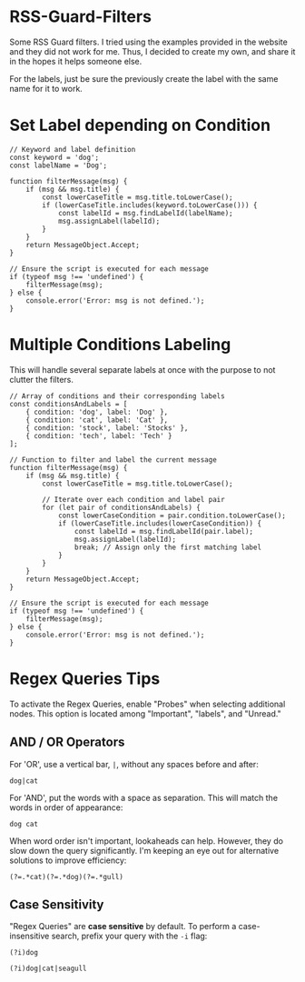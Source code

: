 # RSS-Guard-Filters
Some RSS Guard filters. I tried using the examples provided in the website and they did not work for me. Thus, I decided to create my own, and share it in the hopes it helps someone else. 

For the labels, just be sure the previously create the label with the same name for it to work. 

# Set Label depending on Condition

```
// Keyword and label definition
const keyword = 'dog';
const labelName = 'Dog';

function filterMessage(msg) {
    if (msg && msg.title) {
        const lowerCaseTitle = msg.title.toLowerCase();
        if (lowerCaseTitle.includes(keyword.toLowerCase())) {
            const labelId = msg.findLabelId(labelName);
            msg.assignLabel(labelId);
        }
    }
    return MessageObject.Accept;
}

// Ensure the script is executed for each message
if (typeof msg !== 'undefined') {
    filterMessage(msg);
} else {
    console.error('Error: msg is not defined.');
}
```

# Multiple Conditions Labeling
This will handle several separate labels at once with the purpose to not clutter the filters. 

```
// Array of conditions and their corresponding labels
const conditionsAndLabels = [
    { condition: 'dog', label: 'Dog' },
    { condition: 'cat', label: 'Cat' },
    { condition: 'stock', label: 'Stocks' },
    { condition: 'tech', label: 'Tech' }
];

// Function to filter and label the current message
function filterMessage(msg) {
    if (msg && msg.title) {
        const lowerCaseTitle = msg.title.toLowerCase();
        
        // Iterate over each condition and label pair
        for (let pair of conditionsAndLabels) {
            const lowerCaseCondition = pair.condition.toLowerCase();
            if (lowerCaseTitle.includes(lowerCaseCondition)) {
                const labelId = msg.findLabelId(pair.label);
                msg.assignLabel(labelId);
                break; // Assign only the first matching label
            }
        }
    }
    return MessageObject.Accept;
}

// Ensure the script is executed for each message
if (typeof msg !== 'undefined') {
    filterMessage(msg);
} else {
    console.error('Error: msg is not defined.');
}
```
# Regex Queries Tips

To activate the Regex Queries, enable "Probes" when selecting additional nodes. This option is located among "Important", "labels", and "Unread."

## AND / OR Operators

For 'OR', use a vertical bar, `|`, without any spaces before and after:

```
dog|cat
```

For 'AND', put the words with a space as separation. This will match the words in order of appearance:

```
dog cat
```

When word order isn't important, lookaheads can help. However, they do slow down the query significantly. I'm keeping an eye out for alternative solutions to improve efficiency:

```
(?=.*cat)(?=.*dog)(?=.*gull)
```

## Case Sensitivity 

"Regex Queries" are **case sensitive** by default. To perform a case-insensitive search, prefix your query with the `-i` flag:


```
(?i)dog
```

```
(?i)dog|cat|seagull
```

